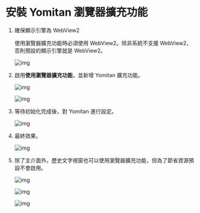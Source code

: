 # 安裝 Yomitan 瀏覽器擴充功能

1. 確保顯示引擎為 WebView2

   使用瀏覽器擴充功能時必須使用 WebView2。除非系統不支援 WebView2，否則預設的顯示引擎就是 WebView2。

   ![img](https://image.lunatranslator.org/zh/yomitan.png)

1. 啟用**使用瀏覽器擴充功能**，並新增 Yomitan 擴充功能。

   ![img](https://image.lunatranslator.org/zh/yomitan3.png)

   ![img](https://image.lunatranslator.org/zh/yomitan2.png)

1. 等待初始化完成後，對 Yomitan 進行設定。

   ![img](https://image.lunatranslator.org/zh/yomitan4.png)

1. 最終效果。

   ![img](https://image.lunatranslator.org/zh/yomitan5.png)

1. 除了主介面外，歷史文字視窗也可以使用瀏覽器擴充功能，但為了節省資源預設不會啟用。

   ![img](https://image.lunatranslator.org/zh/yomitan7.png)

   ![img](https://image.lunatranslator.org/zh/yomitan6.png)

   ![img](https://image.lunatranslator.org/zh/yomitan8.png)